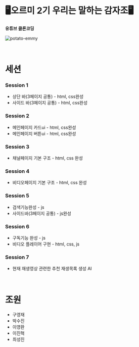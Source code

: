 # 🖥️오르미 2기 우리는 말하는 감자조🖥️
  <b>유튜브 클론코딩</b>

![potato-emmy](https://github.com/Leeeyounghwan/youtube_clone_potato/assets/129285372/8b564236-d129-4fa5-8995-3ed96a430263)

 <br>

# 세션
### Session 1
- 상단 바(3페이지 공통) - html, css완성
- 사이드 바(3페이지 공통) - html, css완성

### Session 2
- 메인페이지 카드ui - html, css완성
- 메인페이지 버튼ui - html, css완성

### Session 3
- 채널페이지 기본 구조 - html, css 완성

### Session 4
- 비디오페이지 기본 구조 - html, css 완성

### Session 5
- 검색기능완성 - js
- 사이드바(3페이지 공통) - js완성

### Session 6
- 구독기능 완성 - js
- 비디오 플레이어 구현 - html, css, js

### Session 7
- 현재 재생영상 관련한 추천 재생목록 생성 AI

<br>

# 조원
 - 구영재
 - 박수진
 - 이영환
 - 이진혁
 - 최성진
